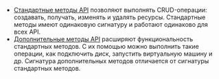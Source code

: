 * [Стандартные методы API](../concepts/standard-methods.md) позволяют выполнять CRUD-операции: создавать, получать, изменять и удалять ресурсы. Стандартные методы имеют одинаковую сигнатуру и работают одинаково для всех API.
* [Дополнительные методы API](../concepts/custom-methods.md) расширяют функциональность стандартных методов. С их помощью можно выполнить такие операции, как подключить диск, запустить виртуальную машину и др. Сигнатура дополнительных методов отличается от сигнатуры стандартных методов.